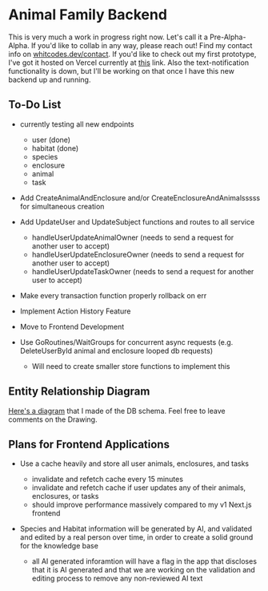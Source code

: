 # Animal Family Backend
This is very much a work in progress right now. Let's call it a Pre-Alpha-Alpha. If you'd like to collab in any way, please reach out! Find my contact info on [whitcodes.dev/contact](whitcodes.dev/contact). If you'd like to check out my first prototype, I've got it hosted on Vercel currently at [this](animal-family.vercel.app) link. Also the text-notification functionality is down, but I'll be working on that once I have this new backend up and running.

## To-Do List
- currently testing all new endpoints
    - user (done)
    - habitat (done)
    - species
    - enclosure
    - animal
    - task

- Add CreateAnimalAndEnclosure and/or CreateEnclosureAndAnimalsssss for simultaneous creation
- Add UpdateUser and UpdateSubject functions and routes to all service
    - handleUserUpdateAnimalOwner (needs to send a request for another user to accept)
    - handleUserUpdateEnclosureOwner (needs to send a request for another user to accept)
    - handleUserUpdateTaskOwner (needs to send a request for another user to accept)
- Make every transaction function properly rollback on err

- Implement Action History Feature

- Move to Frontend Development

- Use GoRoutines/WaitGroups for concurrent async requests (e.g. DeleteUserById animal and enclosure looped db requests)
    - Will need to create smaller store functions to implement this

## Entity Relationship Diagram
[Here's a diagram](https://docs.google.com/drawings/d/1Vi1yngr4CeXXt-slRGJsLI35_R-y-oIHlZ466be_wx8/edit?usp=sharing) that I made of the DB schema. Feel free to leave comments on the Drawing.

## Plans for Frontend Applications
- Use a cache heavily and store all user animals, enclosures, and tasks
    - invalidate and refetch cache every 15 minutes
    - invalidate and refetch cache if user updates any of their animals, enclosures, or tasks
    - should improve performance massively compared to my v1 Next.js frontend

- Species and Habitat information will be generated by AI, and validated and edited by a real person over time, in order to create a solid ground for the knowledge base
    - all AI generated inforamtion will have a flag in the app that discloses that it is AI generated and that we are working on the validation and editing process to remove any non-reviewed AI text